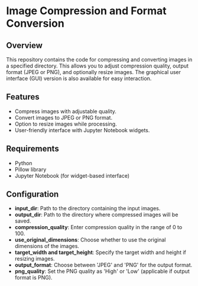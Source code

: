 # Image Compression and Format Conversion

## Overview
This repository contains the code for compressing and converting images in a specified directory. This allows you to adjust compression quality, output format (JPEG or PNG), and optionally resize images. The graphical user interface (GUI) version is also available for easy interaction.


## Features

- Compress images with adjustable quality.
- Convert images to JPEG or PNG format.
- Option to resize images while processing.
- User-friendly interface with Jupyter Notebook widgets.

## Requirements

- Python 
- Pillow library 
- Jupyter Notebook (for widget-based interface)


## Configuration

- **input_dir**: Path to the directory containing the input images.
- **output_dir**: Path to the directory where compressed images will be saved.
- **compression_quality**: Enter compression quality in the range of 0 to 100.
- **use_original_dimensions**: Choose whether to use the original dimensions of the images.
- **target_width and target_height**: Specify the target width and height if resizing images.
- **output_format**: Choose between 'JPEG' and 'PNG' for the output format.
- **png_quality**: Set the PNG quality as 'High' or 'Low' (applicable if output format is PNG).


